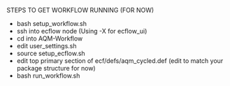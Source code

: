 STEPS TO GET WORKFLOW RUNNING (FOR NOW)
 * bash setup_workflow.sh
 * ssh into ecflow node (Using -X for ecflow_ui) 
 * cd into AQM-Workflow
 * edit user_settings.sh
 * source setup_ecflow.sh
 * edit top primary section of ecf/defs/aqm_cycled.def (edit to match your package structure for now)
 * bash run_workflow.sh

